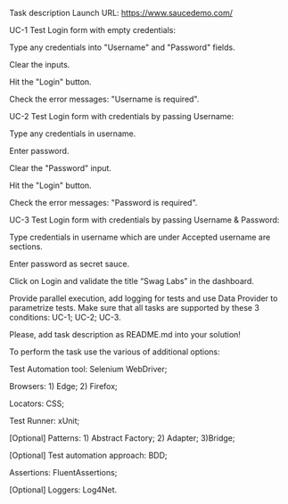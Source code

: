 ﻿Task description
Launch URL: https://www.saucedemo.com/

UC-1 Test Login form with empty credentials:

Type any credentials into "Username" and "Password" fields.

Clear the inputs.

Hit the "Login" button.

Check the error messages: "Username is required".

UC-2 Test Login form with credentials by passing Username:

Type any credentials in username.

Enter password.

Clear the "Password" input.

Hit the "Login" button.

Check the error messages: "Password is required".

UC-3 Test Login form with credentials by passing Username & Password:

Type credentials in username which are under Accepted username are sections.

Enter password as secret sauce.

Click on Login and validate the title “Swag Labs” in the dashboard.

Provide parallel execution, add logging for tests and use Data Provider to parametrize tests. Make sure that all tasks are supported by these 3 conditions: UC-1; UC-2; UC-3.

Please, add task description as README.md into your solution!

To perform the task use the various of additional options:

Test Automation tool: Selenium WebDriver;

Browsers: 1) Edge; 2) Firefox;

Locators: CSS;

Test Runner: xUnit;

[Optional] Patterns: 1) Abstract Factory; 2) Adapter; 3)Bridge;

[Optional] Test automation approach: BDD;

Assertions: FluentAssertions;

[Optional] Loggers: Log4Net.